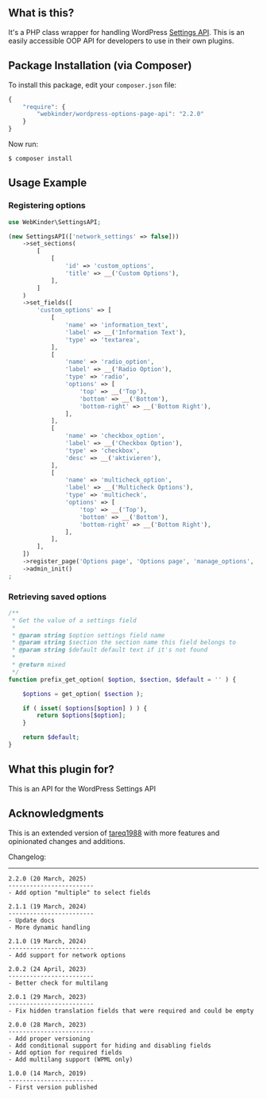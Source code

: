 ## What is this?

It's a PHP class wrapper for handling WordPress [Settings API](http://codex.wordpress.org/Settings_API). This is an easily accessible OOP API for developers to use in their own plugins.

## Package Installation (via Composer)

To install this package, edit your `composer.json` file:

```js
{
    "require": {
        "webkinder/wordpress-options-page-api": "2.2.0"
    }
}
```

Now run:

`$ composer install`

## Usage Example

### Registering options

```php
use WebKinder\SettingsAPI;

(new SettingsAPI(['network_settings' => false]))
	->set_sections(
		[
			[
				'id' => 'custom_options',
				'title' => __('Custom Options'),
			],
		]
	)
	->set_fields([
		'custom_options' => [
			[
				'name' => 'information_text',
				'label' => __('Information Text'),
				'type' => 'textarea',
			],
			[
				'name' => 'radio_option',
				'label' => __('Radio Option'),
				'type' => 'radio',
				'options' => [
					'top' => __('Top'),
					'bottom' => __('Bottom'),
					'bottom-right' => __('Bottom Right'),
				],
			],
			[
				'name' => 'checkbox_option',
				'label' => __('Checkbox Option'),
				'type' => 'checkbox',
				'desc' => __('aktivieren'),
			],
			[
				'name' => 'multicheck_option',
				'label' => __('Multicheck Options'),
				'type' => 'multicheck',
				'options' => [
					'top' => __('Top'),
					'bottom' => __('Bottom'),
					'bottom-right' => __('Bottom Right'),
				],
			],
		],
	])
	->register_page('Options page', 'Options page', 'manage_options', 'custom-options-page')
	->admin_init()
;

```

### Retrieving saved options

```php
/**
 * Get the value of a settings field
 *
 * @param string $option settings field name
 * @param string $section the section name this field belongs to
 * @param string $default default text if it's not found
 *
 * @return mixed
 */
function prefix_get_option( $option, $section, $default = '' ) {

    $options = get_option( $section );

    if ( isset( $options[$option] ) ) {
        return $options[$option];
    }

    return $default;
}
```

## What this plugin for?

This is an API for the WordPress Settings API

## Acknowledgments

This is an extended version of [tareq1988](https://github.com/tareq1988/wordpress-settings-api-class) with more features and opinionated changes and additions.

Changelog:

---

```
2.2.0 (20 March, 2025)
------------------------
- Add option "multiple" to select fields

2.1.1 (19 March, 2024)
------------------------
- Update docs
- More dynamic handling

2.1.0 (19 March, 2024)
------------------------
- Add support for network options

2.0.2 (24 April, 2023)
------------------------
- Better check for multilang

2.0.1 (29 March, 2023)
------------------------
- Fix hidden translation fields that were required and could be empty

2.0.0 (28 March, 2023)
------------------------
- Add proper versioning
- Add conditional support for hiding and disabling fields
- Add option for required fields
- Add multilang support (WPML only)

1.0.0 (14 March, 2019)
------------------------
- First version published
```
